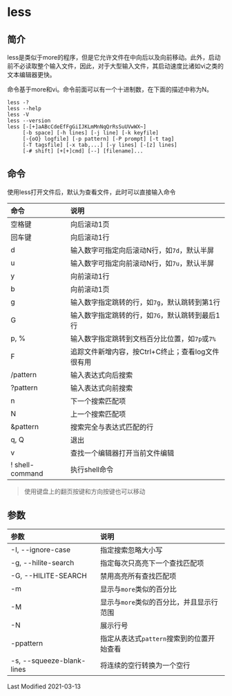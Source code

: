 # less

## 简介

less是类似于more的程序，但是它允许文件在中向后以及向前移动。此外，启动前不必读取整个输入文件，因此，对于大型输入文件，其启动速度比诸如vi之类的文本编辑器更快。

命令基于more和vi。命令前面可以有一个十进制数，在下面的描述中称为N。

```
less -?
less --help
less -V
less --version
less [-[+]aABcCdeEfFgGiIJKLmMnNqQrRsSuUVwWX~]
     [-b space] [-h lines] [-j line] [-k keyfile]
     [-{oO} logfile] [-p pattern] [-P prompt] [-t tag]
     [-T tagsfile] [-x tab,...] [-y lines] [-[z] lines]
     [-# shift] [+[+]cmd] [--] [filename]...
```

## 命令

使用less打开文件后，默认为查看文件，此时可以直接输入命令

命令 | 说明
:--- | :---
空格键 | 向后滚动1页
回车键 | 向后滚动1行
d | 输入数字可指定向后滚动N行，如`7d`，默认半屏
u | 输入数字可指定向前滚动N行，如`7u`，默认半屏
y | 向前滚动1行
b | 向前滚动1页
g | 输入数字指定跳转的行，如`7g`，默认跳转到第1行
G | 输入数字指定跳转的行，如`7G`，默认跳转到最后1行
p, % | 输入数字指定跳转到文档百分比位置，如`7p`或`7%`
F | 追踪文件新增内容，按Ctrl+C终止；查看log文件很有用
/pattern | 输入表达式向后搜索
?pattern | 输入表达式向前搜索
n | 下一个搜索匹配项
N | 上一个搜索匹配项
&pattern | 搜索完全与表达式匹配的行
q, Q | 退出
v | 查找一个编辑器打开当前文件编辑
! shell-command | 执行shell命令

> 使用键盘上的翻页按键和方向按键也可以移动

## 参数

参数 | 说明
:--- | :---
-I, --ignore-case | 指定搜索忽略大小写
-g, --hilite-search | 指定每次只高亮下一个查找匹配项
-G, --HILITE-SEARCH | 禁用高亮所有查找匹配项
-m | 显示与`more`类似的百分比
-M | 显示与`more`类似的百分比，并且显示行范围
-N | 展示行号
-ppattern | 指定从表达式`pattern`搜索到的位置开始查看
-s, --squeeze-blank-lines | 将连续的空行转换为一个空行

Last Modified 2021-03-13
